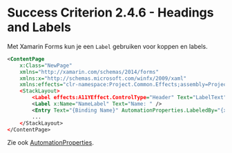 # Success Criterion 2.4.6 - Headings and Labels

Met Xamarin Forms kun je een `Label` gebruiken voor koppen en labels.

```xml
<ContentPage
    x:Class="NewPage"
    xmlns="http://xamarin.com/schemas/2014/forms"
    xmlns:x="http://schemas.microsoft.com/winfx/2009/xaml"
    xmlns:effects="clr-namespace:Project.Common.Effects;assembly=Project.Common"
    <StackLayout>
        <Label effects:A11YEffect.ControlType="Header" Text="LabelText"/>
        <Label x:Name="NameLabel" Text="Name: " />
        <Entry Text="{Binding Name}" AutomationProperties.LabeledBy="{x:Reference NameLabel}" />    
        ...
    </StackLayout>
</ContentPage>
```

Zie ook [AutomationProperties](https://docs.microsoft.com/en-us/xamarin/xamarin-forms/app-fundamentals/accessibility/automation-properties).

